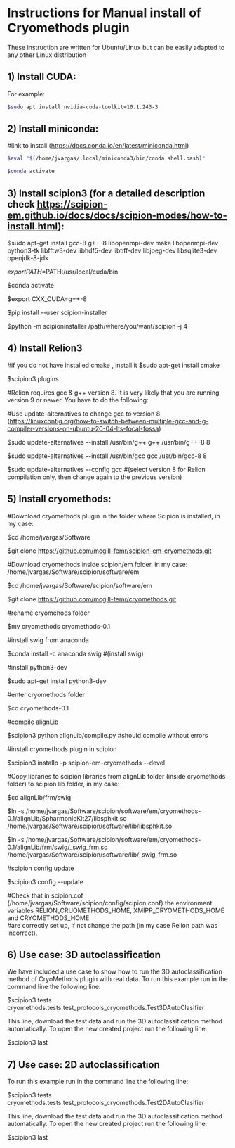 # Instructions for Manual install of Cryomethods plugin

These instruction are written for Ubuntu/Linux but can be easily adapted to any other Linux distribution

## 1) Install CUDA: 

  For example:
  ```bash
  $sudo apt install nvidia-cuda-toolkit=10.1.243-3
  ```

## 2) Install miniconda: 

  #link to install (https://docs.conda.io/en/latest/miniconda.html)
  
  ```bash
  $eval "$(/home/jvargas/.local/miniconda3/bin/conda shell.bash)"
  
  $conda activate
  ```

## 3) Install scipion3 (for a detailed description check https://scipion-em.github.io/docs/docs/scipion-modes/how-to-install.html):

  $sudo apt-get install gcc-8 g++-8 libopenmpi-dev make libopenmpi-dev python3-tk libfftw3-dev libhdf5-dev libtiff-dev libjpeg-dev libsqlite3-dev openjdk-8-jdk
  
  $export PATH=$PATH:/usr/local/cuda/bin
  
  $conda activate
  
  $export CXX_CUDA=g++-8
  
  $pip install --user scipion-installer
  
  $python -m scipioninstaller /path/where/you/want/scipion -j 4

## 4) Install Relion3

  #if you do not have installed cmake , install it $sudo apt-get install cmake 
  
  $scipion3 plugins 

  #Relion requires gcc & g++ version 8. It is very likely that you are running version 9 or newer. You have to do the following:
  
  #Use update-alternatives to change gcc to version 8 (https://linuxconfig.org/how-to-switch-between-multiple-gcc-and-g-compiler-versions-on-ubuntu-20-04-lts-focal-fossa)

  $sudo update-alternatives --install /usr/bin/g++ g++ /usr/bin/g++-8 8
  
  $sudo update-alternatives --install /usr/bin/gcc gcc /usr/bin/gcc-8 8
  
  $sudo update-alternatives --config gcc #(select version 8 for Relion compilation only, then change again to the previous version)

## 5) Install cryomethods:

  #Download cryomethods plugin in the folder where Scipion is installed, in my case:

  $cd  /home/jvargas/Software
  
  $git clone https://github.com/mcgill-femr/scipion-em-cryomethods.git

  #Download cryomethods inside scipion/em folder, in my case: /home/jvargas/Software/scipion/software/em
  
  $cd /home/jvargas/Software/scipion/software/em
  
  $git clone https://github.com/mcgill-femr/cryomethods.git 

  #rename cryomehods folder
  
  $mv cryomethods cryomethods-0.1
  
  #install swig from anaconda
  
  $conda install -c anaconda swig #(install swig)

  #install python3-dev
  
  $sudo apt-get install python3-dev
  
  #enter cryomethods folder
  
  $cd cryomethods-0.1

  #compile alignLib
  
  $scipion3 python alignLib/compile.py #should compile without errors

  #install cryomethods plugin in scipion
  
  $scipion3 installp -p scipion-em-cryomethods --devel

  #Copy libraries to scipion libraries from alignLib folder (inside cryomethods folder) to scipion lib folder, in my case:
  
  $cd alignLib/frm/swig

  $ln -s /home/jvargas/Software/scipion/software/em/cryomethods-0.1/alignLib/SpharmonicKit27/libsphkit.so /home/jvargas/Software/scipion/software/lib/libsphkit.so
  
  $ln -s /home/jvargas/Software/scipion/software/em/cryomethods-0.1/alignLib/frm/swig/_swig_frm.so /home/jvargas/Software/scipion/software/lib/_swig_frm.so

  #scipion config update
  
  $scipion3 config --update 

  #Check that in scipion.cof (/home/jvargas/Software/scipion/config/scipion.conf) the environment variables RELION_CRUOMETHODS_HOME, XMIPP_CRYOMETHODS_HOME and CRYOMETHODS_HOME   
  #are correctly set up, if not change the path (in my case Relion path was incorrect).

  ## 6) Use case: 3D autoclassification 
  We have included a use case to show how to run the 3D autoclassification method of CryoMethods plugin with real data. To run this example run in the command line the following line:

$scipion3 tests cryomethods.tests.test_protocols_cryomethods.Test3DAutoClasifier

This line, download the test data and run the 3D autoclassification method automatically. To open the new created project run the following line:

$scipion3 last

## 7) Use case: 2D autoclassification
To run this example run in the command line the following line:

$scipion3 tests cryomethods.tests.test_protocols_cryomethods.Test2DAutoClasifier

This line, download the test data and run the 3D autoclassification method automatically. To open the new created project run the following line:

$scipion3 last
